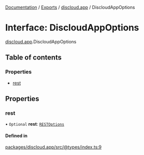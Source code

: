 [Documentation](../README.md) / [Exports](../modules.md) / [discloud.app](../modules/discloud_app.md) / DiscloudAppOptions

# Interface: DiscloudAppOptions

[discloud.app](../modules/discloud_app.md).DiscloudAppOptions

## Table of contents

### Properties

- [rest](discloud_app.DiscloudAppOptions.md#rest)

## Properties

### rest

• `Optional` **rest**: [`RESTOptions`](discloud_app.RESTOptions.md)

#### Defined in

[packages/discloud.app/src/@types/index.ts:9](https://github.com/discloud/discloud.app/blob/9141dfb/packages/discloud.app/src/@types/index.ts#L9)
